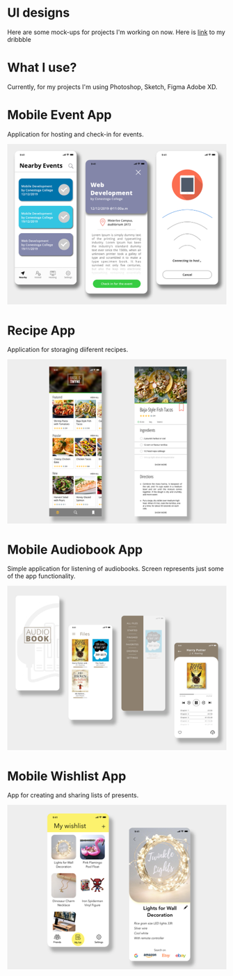 # UI designs
Here are some mock-ups for projects I'm working on now. Here is [link](https://dribbble.com/biesiedina) to my dribbble

# What I use?
Currently, for my projects I'm using Photoshop, Sketch, Figma Adobe XD.

# Mobile Event App
Application for hosting and check-in for events.

<p align="center">
  <img src="https://github.com/albiesiedina/UIConcepts/blob/master/eventer.png">
</p>

# Recipe App
Application for storaging diiferent recipes.
<p align="center">
  <img src="https://github.com/albiesiedina/UIConcepts/blob/master/recipe.png">
</p>

# Mobile Audiobook App
Simple application for listening of audiobooks. Screen represents just some of the app functionality. 

<p align="center">
  <img src="https://github.com/albiesiedina/UIConcepts/blob/master/audiobook.png">
</p>

# Mobile Wishlist App
App for creating and sharing lists of presents.
<p align="center">
  <img src="https://github.com/albiesiedina/UIConcepts/blob/master/wishlist.png">
</p>
